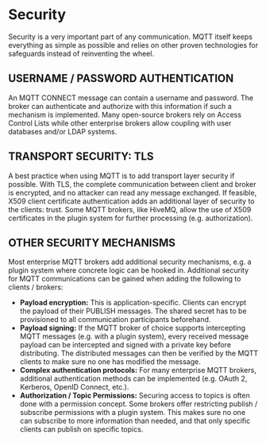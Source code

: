 # Security

Security is a very important part of any communication. MQTT itself keeps everything as simple as possible and relies on other proven technologies for safeguards instead of reinventing the wheel.

## USERNAME / PASSWORD AUTHENTICATION

An MQTT CONNECT message can contain a username and password. The broker can authenticate and authorize with this information if such a mechanism is implemented. Many open-source brokers rely on Access Control Lists while other enterprise brokers allow coupling with user databases and/or LDAP systems.

## TRANSPORT SECURITY: TLS

A best practice when using MQTT is to add transport layer security if possible. With TLS, the complete communication between client and broker is encrypted, and no attacker can read any message exchanged. If feasible, X509 client certificate authentication adds an additional layer of security to the clients: trust. Some MQTT brokers, like HiveMQ, allow the use of X509 certificates in the plugin system for further processing (e.g. authorization).

## OTHER SECURITY MECHANISMS

Most enterprise MQTT brokers add additional security mechanisms, e.g. a plugin system where concrete logic can be hooked in. Additional security for MQTT communications can be gained when adding the following to clients / brokers:

- **Payload encryption:** This is application-specific. Clients can encrypt the payload of their PUBLISH messages. The shared secret has to be provisioned to all communication participants beforehand.
- **Payload signing:** If the MQTT broker of choice supports intercepting MQTT messages (e.g. with a plugin system), every received message payload can be intercepted and signed with a private key before distributing. The distributed messages can then be verified by the MQTT clients to make sure no one has modified the message.
- **Complex authentication protocols:** For many enterprise MQTT brokers, additional authentication methods can be implemented (e.g. OAuth 2, Kerberos, OpenID Connect, etc.).
- **Authorization / Topic Permissions:** Securing access to topics is often done with a permission concept. Some brokers offer restricting publish / subscribe permissions with a plugin system. This makes sure no one can subscribe to more information than needed, and that only specific clients can publish on specific topics.
